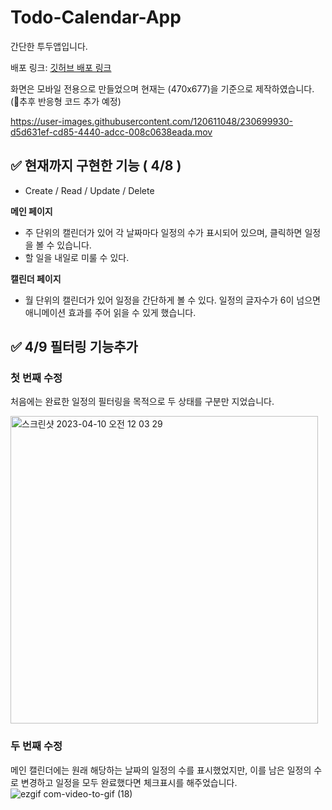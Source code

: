 # Todo-Calendar-App
간단한 투두앱입니다.

배포 링크: <a href="http://YujunSun0.github.io/Todo-Calendar-App/" target="_blank">깃허브 배포 링크</a>

화면은 모바일 전용으로 만들었으며 현재는 (470x677)을 기준으로 제작하였습니다. (추후 반응형 코드 추가 예정)

https://user-images.githubusercontent.com/120611048/230699930-d5d631ef-cd85-4440-adcc-008c0638eada.mov

## ✅ 현재까지 구현한 기능 ( 4/8 )
- Create / Read / Update / Delete   

**메인 페이지**
- 주 단위의 캘린더가 있어 각 날짜마다 일정의 수가 표시되어 있으며, 클릭하면 일정을 볼 수 있습니다.
- 할 일을 내일로 미룰 수 있다.

**캘린더 페이지**
-  월 단위의 캘린더가 있어 일정을 간단하게 볼 수 있다. 일정의 글자수가 6이 넘으면 애니메이션 효과를 주어 읽을 수 있게 했습니다.  


## ✅ 4/9 필터링 기능추가 

### 첫 번째 수정
처음에는 완료한 일정의 필터링을 목적으로 두 상태를 구분만 지었습니다.    

<img width="492" alt="스크린샷 2023-04-10 오전 12 03 29" src="https://user-images.githubusercontent.com/120611048/230780528-e57e6db3-95f9-49af-b393-78310f44c729.png">

### 두 번째 수정
메인 캘린더에는 원래 해당하는 날짜의 일정의 수를 표시했었지만, 이를 남은 일정의 수로 변경하고 일정을 모두 완료했다면 체크표시를 해주었습니다.   
![ezgif com-video-to-gif (18)](https://user-images.githubusercontent.com/120611048/230783838-ac075e9d-4ed3-422d-8efd-214929c28109.gif)
